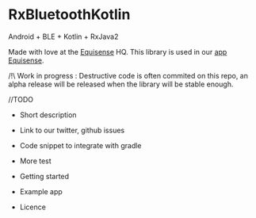 # RxBluetoothKotlin
Android + BLE + Kotlin + RxJava2

Made with love at the [Equisense](http://equisense.com) HQ. This library is used in our [app Equisense](https://play.google.com/store/apps/details?id=com.equisense.motion).

/!\ Work in progress : Destructive code is often commited on this repo, an alpha release will be released when the library will be stable enough.

//TODO 

- Short description

- Link to our twitter, github issues

- Code snippet to integrate with gradle

- More test

- Getting started

- Example app

- Licence
